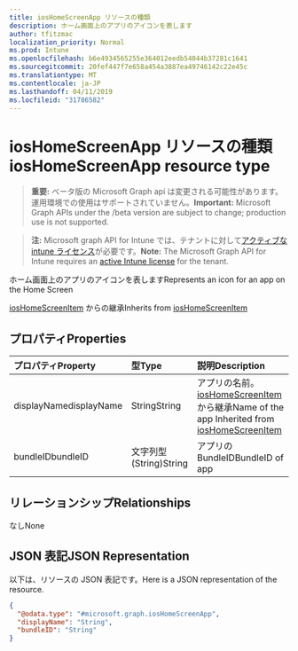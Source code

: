 ```yaml
---
title: iosHomeScreenApp リソースの種類
description: ホーム画面上のアプリのアイコンを表します
author: tfitzmac
localization_priority: Normal
ms.prod: Intune
ms.openlocfilehash: b6e4934565255e364012eedb54044b37281c1641
ms.sourcegitcommit: 20fef447f7e658a454a3887ea49746142c22e45c
ms.translationtype: MT
ms.contentlocale: ja-JP
ms.lasthandoff: 04/11/2019
ms.locfileid: "31786582"
---
```

# <a name="ioshomescreenapp-resource-type"></a><span data-ttu-id="0eef1-103">iosHomeScreenApp リソースの種類</span><span class="sxs-lookup"><span data-stu-id="0eef1-103">iosHomeScreenApp resource type</span></span>

> <span data-ttu-id="0eef1-104">**重要:** ベータ版の Microsoft Graph api は変更される可能性があります。運用環境での使用はサポートされていません。</span><span class="sxs-lookup"><span data-stu-id="0eef1-104">**Important:** Microsoft Graph APIs under the /beta version are subject to change; production use is not supported.</span></span>

> <span data-ttu-id="0eef1-105">**注:** Microsoft graph API for Intune では、テナントに対して[アクティブな intune ライセンス](https://go.microsoft.com/fwlink/?linkid=839381)が必要です。</span><span class="sxs-lookup"><span data-stu-id="0eef1-105">**Note:** The Microsoft Graph API for Intune requires an [active Intune license](https://go.microsoft.com/fwlink/?linkid=839381) for the tenant.</span></span>

<span data-ttu-id="0eef1-106">ホーム画面上のアプリのアイコンを表します</span><span class="sxs-lookup"><span data-stu-id="0eef1-106">Represents an icon for an app on the Home Screen</span></span>


<span data-ttu-id="0eef1-107">[iosHomeScreenItem](../resources/intune-deviceconfig-ioshomescreenitem.md) からの継承</span><span class="sxs-lookup"><span data-stu-id="0eef1-107">Inherits from [iosHomeScreenItem](../resources/intune-deviceconfig-ioshomescreenitem.md)</span></span>

## <a name="properties"></a><span data-ttu-id="0eef1-108">プロパティ</span><span class="sxs-lookup"><span data-stu-id="0eef1-108">Properties</span></span>
|<span data-ttu-id="0eef1-109">プロパティ</span><span class="sxs-lookup"><span data-stu-id="0eef1-109">Property</span></span>|<span data-ttu-id="0eef1-110">型</span><span class="sxs-lookup"><span data-stu-id="0eef1-110">Type</span></span>|<span data-ttu-id="0eef1-111">説明</span><span class="sxs-lookup"><span data-stu-id="0eef1-111">Description</span></span>|
|:---|:---|:---|
|<span data-ttu-id="0eef1-112">displayName</span><span class="sxs-lookup"><span data-stu-id="0eef1-112">displayName</span></span>|<span data-ttu-id="0eef1-113">String</span><span class="sxs-lookup"><span data-stu-id="0eef1-113">String</span></span>|<span data-ttu-id="0eef1-114">アプリの名前。[iosHomeScreenItem](../resources/intune-deviceconfig-ioshomescreenitem.md) から継承</span><span class="sxs-lookup"><span data-stu-id="0eef1-114">Name of the app Inherited from [iosHomeScreenItem](../resources/intune-deviceconfig-ioshomescreenitem.md)</span></span>|
|<span data-ttu-id="0eef1-115">bundleID</span><span class="sxs-lookup"><span data-stu-id="0eef1-115">bundleID</span></span>|<span data-ttu-id="0eef1-116">文字列型 (String)</span><span class="sxs-lookup"><span data-stu-id="0eef1-116">String</span></span>|<span data-ttu-id="0eef1-117">アプリの BundleID</span><span class="sxs-lookup"><span data-stu-id="0eef1-117">BundleID of app</span></span>|

## <a name="relationships"></a><span data-ttu-id="0eef1-118">リレーションシップ</span><span class="sxs-lookup"><span data-stu-id="0eef1-118">Relationships</span></span>
<span data-ttu-id="0eef1-119">なし</span><span class="sxs-lookup"><span data-stu-id="0eef1-119">None</span></span>

## <a name="json-representation"></a><span data-ttu-id="0eef1-120">JSON 表記</span><span class="sxs-lookup"><span data-stu-id="0eef1-120">JSON Representation</span></span>
<span data-ttu-id="0eef1-121">以下は、リソースの JSON 表記です。</span><span class="sxs-lookup"><span data-stu-id="0eef1-121">Here is a JSON representation of the resource.</span></span>
<!-- {
  "blockType": "resource",
  "@odata.type": "microsoft.graph.iosHomeScreenApp"
}
-->
``` json
{
  "@odata.type": "#microsoft.graph.iosHomeScreenApp",
  "displayName": "String",
  "bundleID": "String"
}
```





